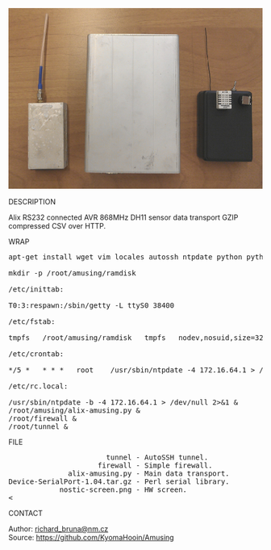 ![Alix](https://github.com/KyomaHooin/Amusing/raw/master/alix/nostic/nostic_screen.png "screenshot")

DESCRIPTION

Alix RS232 connected AVR 868MHz DH11 sensor data transport GZIP compressed CSV over HTTP.

WRAP
<pre>
apt-get install wget vim locales autossh ntpdate python python-serial

mkdir -p /root/amusing/ramdisk

/etc/inittab:

T0:3:respawn:/sbin/getty -L ttyS0 38400

/etc/fstab:

tmpfs	/root/amusing/ramdisk	tmpfs	nodev,nosuid,size=32M	0	0

/etc/crontab:

*/5 *	* * *	root	/usr/sbin/ntpdate -4 172.16.64.1 > /dev/null 2>&1

/etc/rc.local:

/usr/sbin/ntpdate -b -4 172.16.64.1 > /dev/null 2>&1 &
/root/amusing/alix-amusing.py &
/root/firewall &
/root/tunnel &
</pre>

FILE
<pre>
                       tunnel - AutoSSH tunnel.
                     firewall - Simple firewall.
              alix-amusing.py - Main data transport.
Device-SerialPort-1.04.tar.gz - Perl serial library.
            nostic-screen.png - HW screen.
<</pre>

CONTACT

Author: richard_bruna@nm.cz<br>
Source: https://github.com/KyomaHooin/Amusing
